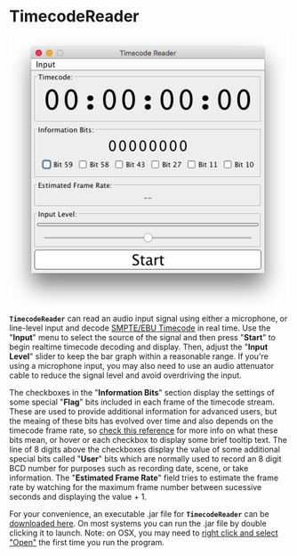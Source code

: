 # TimecodeReader

<p align="center"><img src="https://github.com/wholder/TimecodeReader/blob/master/images/TimecodeReader%20Screenshot.png"></p>

**`TimecodeReader`** can read an audio input signal using either a microphone, or line-level input and decode [SMPTE/EBU Timecode](http://www.philrees.co.uk/articles/timecode.htm) in real time.  Use the "**Input**" menu to select the source of the signal and then press "**Start**" to begin realtime timecode decoding and display.  Then, adjust the "**Input Level**" slider to keep the bar graph within a reasonable range. If you're using a microphone input, you may also need to use an audio attenuator cable to reduce the signal level and avoid overdriving the input.

The checkboxes in the "**Information Bits**" section display the settings of some special "**Flag**" bits included in each frame of the timecode stream.  These are used to provide additional information for advanced users, but the meaing of these bits has evolved over time and also depends on the timecode frame rate, so [check this reference](https://en.wikipedia.org/wiki/Linear_timecode) for more info on what these bits mean, or hover or each checkbox to display some brief tooltip text.  The line of 8 digits above the checkboxes display the value of some additional special bits called "**User**" bits which are normally used to record an 8 digit BCD number for purposes such as recording date, scene, or take information.  The "**Estimated Frame Rate**" field tries to estimate the frame rate by watching for the maximum frame number between sucessive seconds and displaying the value + 1.  

For your convenience, an executable .jar file for **`TimecodeReader`** can be [downloaded here](https://github.com/wholder/TimecodeReader/tree/master/out/artifacts/TimecodeReader_jar).  On most systems you can run the .jar file by double clicking it to launch.  Note: on OSX, you may need to [right click and select "Open"](https://support.apple.com/kb/PH25088?locale=en_US) the first time you run the program.
